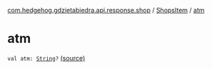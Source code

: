 [com.hedgehog.gdzietabiedra.api.response.shop](../index.md) / [ShopsItem](index.md) / [atm](./atm.md)

# atm

`val atm: `[`String`](https://kotlinlang.org/api/latest/jvm/stdlib/kotlin/-string/index.html)`?` [(source)](https://github.com/asvid/GdzieTaBiedra/tree/master/app/src/main/java/com/hedgehog/gdzietabiedra/api/response/shop/ShopsItem.kt#L35)